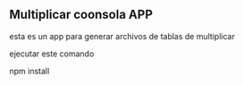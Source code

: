 ## Multiplicar coonsola APP 

esta es un app para generar archivos de tablas de
multiplicar

ejecutar este comando


npm install
``````````